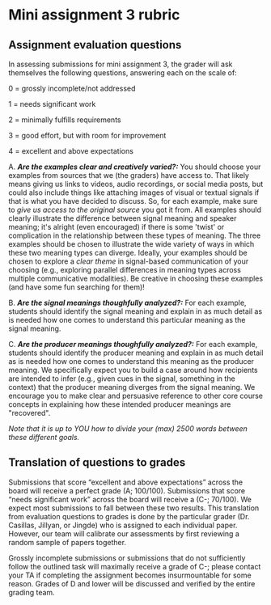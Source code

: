 # Mini assignment 3 rubric

## Assignment evaluation questions

In assessing submissions for mini assignment 3, the grader will ask themselves the following questions, answering each on the scale of:

0 = grossly incomplete/not addressed

1 = needs significant work

2 = minimally fulfills requirements

3 = good effort, but with room for improvement

4 = excellent and above expectations

A. _**Are the examples clear and creatively varied?:**_ You should choose your examples from sources that we (the graders) have access to. That likely means giving us links to videos, audio recordings, or social media posts, but could also include things like attaching images of visual or textual signals if that is what you have decided to discuss. So, for each example, make sure to _give us access to the original source_ you got it from. All examples should clearly illustrate the difference between signal meaning and speaker meaning; it's alright (even encouraged) if there is some 'twist' or complication in the relationship between these types of meaning. The three examples should be chosen to illustrate the wide variety of ways in which these two meaning types can diverge. Ideally, your examples should be chosen to explore a _clear theme_ in signal-based communication of your choosing (e.g., exploring parallel differences in meaning types across multiple communicative modalities). Be creative in choosing these examples (and have some fun searching for them)!

B. _**Are the signal meanings thoughfully analyzed?:**_ For each example, students should identify the signal meaning and explain in as much detail as is needed how one comes to understand this particular meaning as the signal meaning.

C. _**Are the producer meanings thoughfully analyzed?:**_ For each example, students should identify the producer meaning and explain in as much detail as is needed how one comes to understand this meaning as the producer meaning. We specifically expect you to build a case around how recipients are intended to infer (e.g., given cues in the signal, something in the context) that the producer meaning diverges from the signal meaning. We encourage you to make clear and persuasive reference to other core course concepts in explaining how these intended producer meanings are "recovered".

_Note that it is up to YOU how to divide your (max) 2500 words between these different goals._

## Translation of questions to grades

Submissions that score “excellent and above expectations” across the board will receive a perfect grade (A; 100/100). Submissions that score “needs significant work” across the board will receive a (C-; 70/100). We expect most submissions to fall between these two results. This translation from evaluation questions to grades is done by the particular grader (Dr. Casillas, Jillyan, or Jingde) who is assigned to each individual paper. However, our team will calibrate our assessments by first reviewing a random sample of papers together.

Grossly incomplete submissions or submissions that do not sufficiently follow the outlined task will maximally receive a grade of C-; please contact your TA if completing the assignment becomes insurmountable for some reason. Grades of D and lower will be discussed and verified by the entire grading team.


